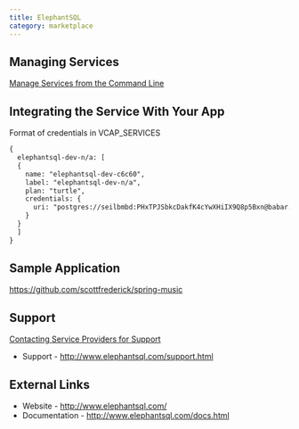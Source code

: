 ```yaml
---
title: ElephantSQL
category: marketplace
---
```


## <a id='managing-services'></a>Managing Services ##

[Manage Services from the Command Line](/docs/using/services/managing-services.html)

## <a id='integration'></a>Integrating the Service With Your App ###

Format of credentials in VCAP_SERVICES

~~~xml
{
  elephantsql-dev-n/a: [
  {
    name: "elephantsql-dev-c6c60",
    label: "elephantsql-dev-n/a",
    plan: "turtle",
    credentials: {
      uri: "postgres://seilbmbd:PHxTPJSbkcDakfK4cYwXHiIX9Q8p5Bxn@babar.elephantsql.com:5432/seilbmbd"
    }
  }
  ]
}
~~~

## Sample Application

https://github.com/scottfrederick/spring-music

## <a id='support'></a>Support ##

[Contacting Service Providers for Support](contacting-service-providers-for-support.html)

* Support - http://www.elephantsql.com/support.html

## <a id='external-links'></a>External Links ##

* Website - http://www.elephantsql.com/
* Documentation - http://www.elephantsql.com/docs.html

